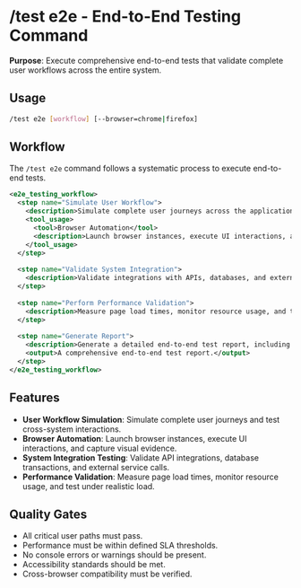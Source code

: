 # /test e2e - End-to-End Testing Command

**Purpose**: Execute comprehensive end-to-end tests that validate complete user workflows across the entire system.

## Usage
```bash
/test e2e [workflow] [--browser=chrome|firefox]
```

## Workflow

The `/test e2e` command follows a systematic process to execute end-to-end tests.

```xml
<e2e_testing_workflow>
  <step name="Simulate User Workflow">
    <description>Simulate complete user journeys across the application, testing cross-system interactions, business process flows, and user interface behavior.</description>
    <tool_usage>
      <tool>Browser Automation</tool>
      <description>Launch browser instances, execute UI interactions, and capture screenshots/videos.</description>
    </tool_usage>
  </step>
  
  <step name="Validate System Integration">
    <description>Validate integrations with APIs, databases, and external services, ensuring data consistency and correct behavior across all system components.</description>
  </step>
  
  <step name="Perform Performance Validation">
    <description>Measure page load times, monitor resource usage, and test under realistic load to ensure the system meets performance expectations.</description>
  </step>
  
  <step name="Generate Report">
    <description>Generate a detailed end-to-end test report, including pass/fail status, performance metrics, and any issues found.</description>
    <output>A comprehensive end-to-end test report.</output>
  </step>
</e2e_testing_workflow>
```

## Features
- **User Workflow Simulation**: Simulate complete user journeys and test cross-system interactions.
- **Browser Automation**: Launch browser instances, execute UI interactions, and capture visual evidence.
- **System Integration Testing**: Validate API integrations, database transactions, and external service calls.
- **Performance Validation**: Measure page load times, monitor resource usage, and test under realistic load.

## Quality Gates
- All critical user paths must pass.
- Performance must be within defined SLA thresholds.
- No console errors or warnings should be present.
- Accessibility standards should be met.
- Cross-browser compatibility must be verified.
